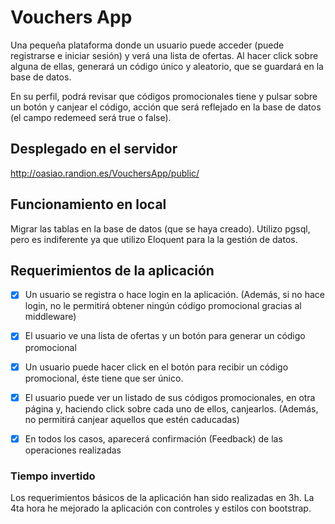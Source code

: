 # Vouchers App
Una pequeña plataforma donde un usuario puede acceder (puede registrarse e iniciar sesión) y verá una lista de ofertas.
Al hacer click sobre alguna de ellas, generará un código único y aleatorio, que se guardará en la base de datos. 

En su perfil, podrá revisar que códigos promocionales tiene y pulsar sobre un botón y canjear el código, 
acción que será reflejado en la base de datos (el campo redemeed será true o false).

## Desplegado en el servidor
http://oasiao.randion.es/VouchersApp/public/

## Funcionamiento en local
Migrar las tablas en la base de datos (que se haya creado). Utilizo pgsql, pero es indiferente ya que utilizo Eloquent 
para la la gestión de datos.

## Requerimientos de la aplicación
- [x] Un usuario se registra o hace login en la aplicación. (Además, si no hace login, no le permitirá obtener 
ningún código promocional gracias al middleware)
- [x] El usuario ve una lista de ofertas y un botón para generar un código promocional
- [x] Un usuario puede hacer click en el botón para recibir un código promocional, éste tiene que ser único.
- [x] El usuario puede ver un listado de sus códigos promocionales, en otra página y,
haciendo click sobre cada uno de ellos, canjearlos. (Además, no permitirá canjear aquellos que estén caducadas)
- [x] En todos los casos, aparecerá confirmación (Feedback) de las operaciones
realizadas


### Tiempo invertido
Los requerimientos básicos de la aplicación han sido realizadas en 3h. La 4ta hora he mejorado la aplicación con controles
y estilos con bootstrap. 
